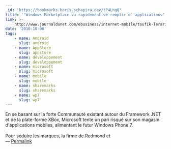 ```yaml
---
_id: 'https://bookmarks.boris.schapira.dev/?P4LnqQ'
title: '"Windows Marketplace va rapidement se remplir d''applications"'
link: >-
    http://www.journaldunet.com/ebusiness/internet-mobile/toufik-lerari-interview-de-toufik-lerari-tequilarapido.shtml
date: '2010-10-06'
tags:
    - name: Android
      slug: android
    - name: AppStore
      slug: appstore
    - name: développement
      slug: developpement
    - name: microsoft
      slug: microsoft
    - name: mobile
      slug: mobile
    - name: sharemarks
      slug: sharemarks
    - name: wp7
      slug: wp7
---
```


En se basant sur la forte Communauté existant autour du Framework .NET et de la
plate-forme XBox, Microsoft tente un pari risqué sur son magasin d'applications
mobiles, alimentant le futur Windows Phone 7.<br /> <br /> Pour séduire les
marques, la firme de Redmond et <br>&#8212;
<a href="https://bookmarks.boris.schapira.dev/?P4LnqQ" title="Permalink">Permalink</a>
